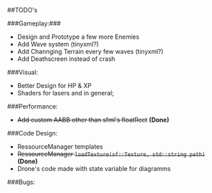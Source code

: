 ##TODO's

###Gameplay:###

* Design and Prototype a few more Enemies
* Add Wave system (tinyxml?)
* Add Channging Terrain every few waves (tinyxml?)
* Add Deathscreen instead of crash

###Visual:

* Better Design for HP & XP
* Shaders for lasers and in general;

###Performance:

* ~~Add custom AABB other than sfml's floatRect~~ __(Done)__

###Code Design:

* RessourceManager templates
* ~~RessourceManager `loadTexture(sf::Texture, std::string path)`~~ __(Done)__
* Drone's code made with state variable for diagramms

###Bugs:
